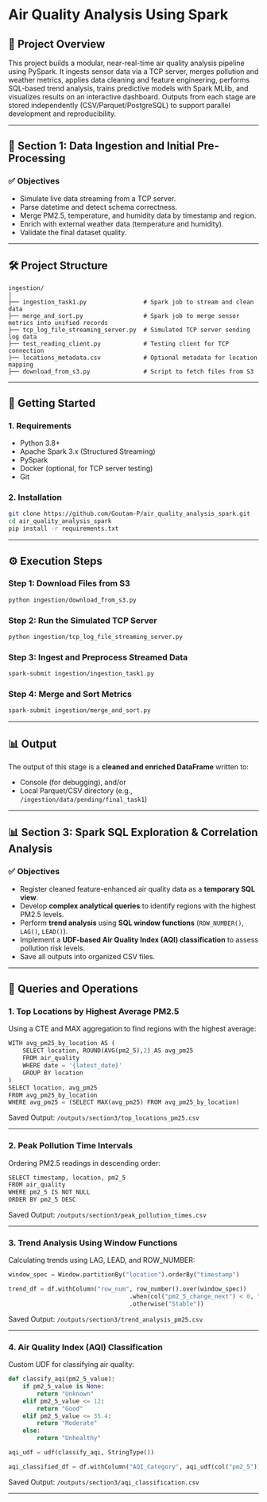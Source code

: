
# Air Quality Analysis Using Spark

## 📌 Project Overview

This project builds a modular, near-real-time air quality analysis pipeline using PySpark. It ingests sensor data via a TCP server, merges pollution and weather metrics, applies data cleaning and feature engineering, performs SQL-based trend analysis, trains predictive models with Spark MLlib, and visualizes results on an interactive dashboard. Outputs from each stage are stored independently (CSV/Parquet/PostgreSQL) to support parallel development and reproducibility.

---

## 🧩 Section 1: Data Ingestion and Initial Pre-Processing

### ✅ Objectives

- Simulate live data streaming from a TCP server.
- Parse datetime and detect schema correctness.
- Merge PM2.5, temperature, and humidity data by timestamp and region.
- Enrich with external weather data (temperature and humidity).
- Validate the final dataset quality.

---

## 🛠️ Project Structure

```
ingestion/
│
├── ingestion_task1.py                # Spark job to stream and clean data
├── merge_and_sort.py                 # Spark job to merge sensor metrics into unified records
├── tcp_log_file_streaming_server.py  # Simulated TCP server sending log data
├── test_reading_client.py            # Testing client for TCP connection
├── locations_metadata.csv            # Optional metadata for location mapping
├── download_from_s3.py               # Script to fetch files from S3
```

---

## 🚀 Getting Started

### 1. Requirements

- Python 3.8+
- Apache Spark 3.x (Structured Streaming)
- PySpark
- Docker (optional, for TCP server testing)
- Git

### 2. Installation

```bash
git clone https://github.com/Goutam-P/air_quality_analysis_spark.git
cd air_quality_analysis_spark
pip install -r requirements.txt
```

---

## ⚙️ Execution Steps

### Step 1: Download Files from S3

```bash
python ingestion/download_from_s3.py
```

### Step 2: Run the Simulated TCP Server

```bash
python ingestion/tcp_log_file_streaming_server.py
```

### Step 3: Ingest and Preprocess Streamed Data

```bash
spark-submit ingestion/ingestion_task1.py
```

### Step 4: Merge and Sort Metrics

```bash
spark-submit ingestion/merge_and_sort.py
```

---

## 📊 Output

The output of this stage is a **cleaned and enriched DataFrame** written to:
- Console (for debugging), and/or
- Local Parquet/CSV directory (e.g., `/ingestion/data/pending/final_task1`)

---

## 📊 Section 3: Spark SQL Exploration & Correlation Analysis

### ✅ Objectives

- Register cleaned feature-enhanced air quality data as a **temporary SQL view**.
- Develop **complex analytical queries** to identify regions with the highest PM2.5 levels.
- Perform **trend analysis** using **SQL window functions** (`ROW_NUMBER()`, `LAG()`, `LEAD()`).
- Implement a **UDF-based Air Quality Index (AQI) classification** to assess pollution risk levels.
- Save all outputs into organized CSV files.

---

## 🧩 Queries and Operations

### 1. Top Locations by Highest Average PM2.5

Using a CTE and MAX aggregation to find regions with the highest average:

```python
WITH avg_pm25_by_location AS (
    SELECT location, ROUND(AVG(pm2_5),2) AS avg_pm25
    FROM air_quality
    WHERE date = '{latest_date}'
    GROUP BY location
)
SELECT location, avg_pm25
FROM avg_pm25_by_location
WHERE avg_pm25 = (SELECT MAX(avg_pm25) FROM avg_pm25_by_location)
```

Saved Output: `/outputs/section3/top_locations_pm25.csv`

---

### 2. Peak Pollution Time Intervals

Ordering PM2.5 readings in descending order:

```python
SELECT timestamp, location, pm2_5
FROM air_quality
WHERE pm2_5 IS NOT NULL
ORDER BY pm2_5 DESC
```

Saved Output: `/outputs/section3/peak_pollution_times.csv`

---

### 3. Trend Analysis Using Window Functions

Calculating trends using LAG, LEAD, and ROW_NUMBER:

```python
window_spec = Window.partitionBy("location").orderBy("timestamp")

trend_df = df.withColumn("row_num", row_number().over(window_spec))              .withColumn("prev_pm2_5", lag(col("pm2_5")).over(window_spec))              .withColumn("next_pm2_5", lead(col("pm2_5")).over(window_spec))              .withColumn("pm2_5_change_prev", col("pm2_5") - col("prev_pm2_5"))              .withColumn("pm2_5_change_next", col("next_pm2_5") - col("pm2_5"))              .withColumn("trend", when(col("pm2_5_change_next") > 0, "Increasing")
                                  .when(col("pm2_5_change_next") < 0, "Decreasing")
                                  .otherwise("Stable"))
```

Saved Output: `/outputs/section3/trend_analysis_pm25.csv`

---

### 4. Air Quality Index (AQI) Classification

Custom UDF for classifying air quality:

```python
def classify_aqi(pm2_5_value):
    if pm2_5_value is None:
        return "Unknown"
    elif pm2_5_value <= 12:
        return "Good"
    elif pm2_5_value <= 35.4:
        return "Moderate"
    else:
        return "Unhealthy"

aqi_udf = udf(classify_aqi, StringType())

aqi_classified_df = df.withColumn("AQI_Category", aqi_udf(col("pm2_5")))
```

Saved Output: `/outputs/section3/aqi_classification.csv`

---
